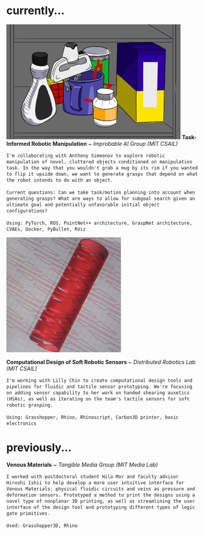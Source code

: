 <link rel="shortcut icon" type="image/x-icon" href="favicon.ico">

# currently...
![Illustration of robot demo](/assets/clutter_demo.png)
**Task-Informed Robotic Manipulation** ~ _Improbable AI Group (MIT CSAIL)_
    
    I'm collaborating with Anthony Simeonov to explore robotic manipulation of novel, cluttered objects conditioned on manipulation task. In the way that you wouldn't grab a mug by its rim if you wanted to flip it upside down, we want to generate grasps that depend on what the robot intends to do with an object.
    
    Current questions: Can we take task/motion planning into account when generating grasps? What are ways to allow for subgoal search given an ultimate goal and potentially unfavorable initial object configurations?
    
    Using: PyTorch, ROS, PointNet++ architecture, GraspNet architecture, CVAEs, Docker, PyBullet, RViz

<img src='assets/hsa_screencap.jpg' alt='Screenshot of HSA' width='300'>

**Computational Design of Soft Robotic Sensors** ~ _Distributed Robotics Lab (MIT CSAIL)_
    
    I'm working with Lilly Chin to create computational design tools and pipelines for fluidic and tactile sensor prototyping. We're focusing on adding sensor capability to her work on handed shearing auxetics (HSAs), as well as iterating on the team's tactile sensors for soft robotic grasping.
    
    Using: Grasshopper, Rhino, Rhinoscript, Carbon3D printer, basic electronics

# previously...

**Venous Materials** ~ _Tangible Media Group (MIT Media Lab)_
    
    I worked with postdoctoral student Hila Mor and faculty advisor Hiroshi Ishii to help develop a more user intuitive interface for Venous Materials: physical fluidic circuits and veins as pressure and deformation sensors. Prototyped a method to print the designs using a novel type of nonplanar 3D printing, as well as streamlining the user interface of the design tool and prototyping different types of logic gate primitives.
    
    Used: Grasshopper3D, Rhino
